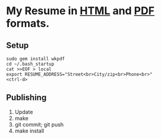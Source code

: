 My Resume in [HTML][h] and [PDF][p] formats.
=============================

  [h]: http://sef.kloninger.com/f/sk-resume.html
  [p]: http://sef.kloninger.com/f/sk-resume.pdf


Setup
----

    sudo gem install wkpdf
    cd ~/.bash_startup
    cat >>EOF > local
    export RESUME_ADDRESS="Street<br>City/zip<br>Phone<br>"
    <ctrl-d>


Publishing
----------

1. Update
2. make
3. git commit; git push
4. make install
